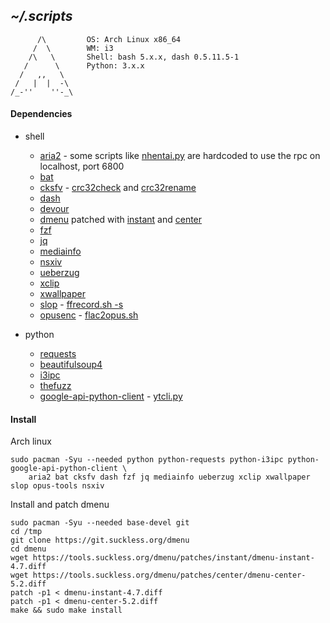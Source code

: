 ## *~/.scripts*
```
      /\         OS: Arch Linux x86_64
     /  \        WM: i3
    /\   \       Shell: bash 5.x.x, dash 0.5.11.5-1
   /      \      Python: 3.x.x
  /   ,,   \     
 /   |  |  -\    
/_-''    ''-_\   
```

#### Dependencies
- shell 
  - [aria2](https://aria2.github.io/) - some scripts like [nhentai.py](https://github.com/b1337xyz/scripts/blob/main/python/nhentai.py) are hardcoded to use the rpc on localhost, port 6800
  - [bat](https://github.com/sharkdp/bat)
  - [cksfv](http://zakalwe.fi/~shd/foss/cksfv) - [crc32check](https://github.com/b1337xyz/scripts/blob/main/shell/functions.sh#L184) and [crc32rename](https://github.com/b1337xyz/scripts/blob/main/shell/functions.sh#L207)
  - [dash](http://gondor.apana.org.au/~herbert/dash/)
  - [devour](https://github.com/salman-abedin/devour)
  - [dmenu](https://tools.suckless.org/dmenu/) patched with [instant](https://tools.suckless.org/dmenu/patches/instant/) and [center](https://tools.suckless.org/dmenu/patches/center/)
  - [fzf](https://github.com/junegunn/fzf)
  - [jq](https://github.com/stedolan/jq)
  - [mediainfo](https://mediaarea.net/)
  - [nsxiv](https://github.com/nsxiv/nsxiv)
  - [ueberzug](https://github.com/b1337xyz/ueberzug)
  - [xclip](https://github.com/astrand/xclip)
  - [xwallpaper](https://github.com/stoeckmann/xwallpaper)
  - [slop](https://github.com/naelstrof/slop) - [ffrecord.sh -s](https://github.com/b1337xyz/scripts/blob/main/shell/ffmpeg/ffrecord.sh)
  - [opusenc](https://wiki.xiph.org/Opus-tools) - [flac2opus.sh](https://github.com/b1337xyz/scripts/blob/main/shell/ffmpeg/flac2opus.sh)

- python  
  - [requests](https://requests.readthedocs.io/en/latest/)
  - [beautifulsoup4](https://www.crummy.com/software/BeautifulSoup/)
  - [i3ipc](https://github.com/altdesktop/i3ipc-python)
  - [thefuzz](https://github.com/seatgeek/thefuzz)
  - [google-api-python-client](https://github.com/googleapis/google-api-python-client) - [ytcli.py](https://github.com/b1337xyz/scripts/blob/main/python/ytcli.py)


#### Install 
Arch linux
```
sudo pacman -Syu --needed python python-requests python-i3ipc python-google-api-python-client \
    aria2 bat cksfv dash fzf jq mediainfo ueberzug xclip xwallpaper slop opus-tools nsxiv
```

Install and patch dmenu
```
sudo pacman -Syu --needed base-devel git
cd /tmp
git clone https://git.suckless.org/dmenu
cd dmenu
wget https://tools.suckless.org/dmenu/patches/instant/dmenu-instant-4.7.diff
wget https://tools.suckless.org/dmenu/patches/center/dmenu-center-5.2.diff
patch -p1 < dmenu-instant-4.7.diff
patch -p1 < dmenu-center-5.2.diff
make && sudo make install
```

